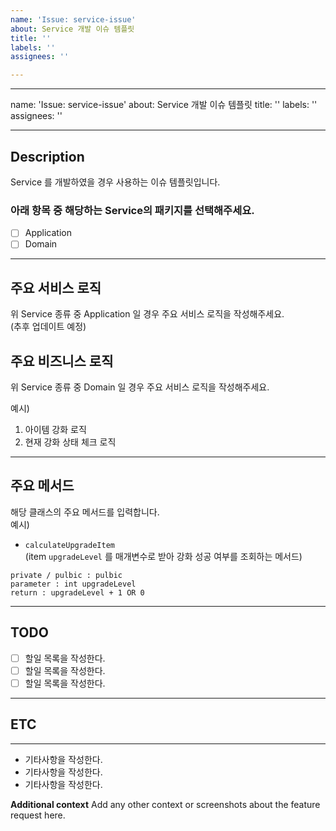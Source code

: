 ```yaml
---
name: 'Issue: service-issue'
about: Service 개발 이슈 템플릿
title: ''
labels: ''
assignees: ''

---
```


---
name: 'Issue: service-issue'
about: Service 개발 이슈 템플릿
title: ''
labels: ''
assignees: ''

---

## Description
Service 를 개발하였을 경우 사용하는 이슈 템플릿입니다.   
### 아래 항목 중 해당하는 Service의 패키지를 선택해주세요.
- [ ] Application
- [ ] Domain
---
## 주요 서비스 로직
위 Service 종류 중 Application 일 경우 주요 서비스 로직을 작성해주세요.  
(추후 업데이트 예정)
## 주요 비즈니스 로직
위 Service 종류 중 Domain 일 경우 주요 서비스 로직을 작성해주세요.

예시)

1. 아이템 강화 로직
2. 현재 강화 상태 체크 로직

---

## 주요 메서드
해당 클래스의 주요 메서드를 입력합니다.   
예시)
- ``calculateUpgradeItem``    
(item `upgradeLevel` 를 매개변수로 받아 강화 성공 여부를 조회하는 메서드)
~~~
private / pulbic : pulbic
parameter : int upgradeLevel
return : upgradeLevel + 1 OR 0 
~~~

---

## TODO
- [ ]  할일 목록을 작성한다.
- [ ]  할일 목록을 작성한다.
- [ ]  할일 목록을 작성한다.

---

## ETC

---
* 기타사항을 작성한다.
* 기타사항을 작성한다.
* 기타사항을 작성한다.

**Additional context**
Add any other context or screenshots about the feature request here.
